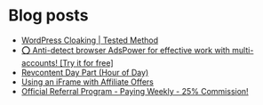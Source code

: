 # Blog posts
<!-- BLOG-POST-LIST:START -->
- [WordPress Cloaking | Tested Method](https://afflift.com/f/threads/wordpress-cloaking-tested-method.10091/)
- [⭕ Anti-detect browser AdsPower for effective work with multi-accounts! [Try it for free]](https://afflift.com/f/threads/%E2%AD%95-anti-detect-browser-adspower-for-effective-work-with-multi-accounts-try-it-for-free.8805/)
- [Revcontent Day Part &lpar;Hour of Day&rpar;](https://afflift.com/f/threads/revcontent-day-part-hour-of-day.10090/)
- [Using an iFrame with Affiliate Offers](https://afflift.com/f/threads/using-an-iframe-with-affiliate-offers.496/)
- [Official Referral Program - Paying Weekly - 25% Commission!](https://afflift.com/f/threads/official-referral-program-paying-weekly-25-commission.754/)
<!-- BLOG-POST-LIST:END -->
